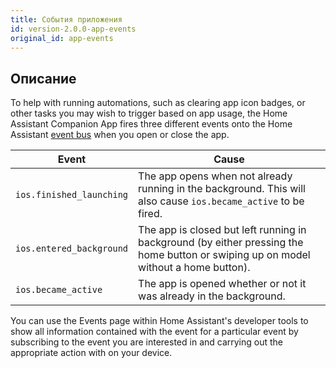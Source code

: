 ```yaml
---
title: События приложения
id: version-2.0.0-app-events
original_id: app-events
---
```

## Описание

To help with running automations, such as clearing app icon badges, or other tasks you may wish to trigger based on app usage, the Home Assistant Companion App fires three different events onto the Home Assistant [event bus](https://www.home-assistant.io/docs/configuration/events/) when you open or close the app.

| Event                    | Cause                                                                                                                               |
| ------------------------ | ----------------------------------------------------------------------------------------------------------------------------------- |
| `ios.finished_launching` | The app opens when not already running in the background. This will also cause `ios.became_active` to be fired.                     |
| `ios.entered_background` | The app is closed but left running in background (by either pressing the home button or swiping up on model without a home button). |
| `ios.became_active`      | The app is opened whether or not it was already in the background.                                                                  |

You can use the Events page within Home Assistant's developer tools to show all information contained with the event for a particular event by subscribing to the event you are interested in and carrying out the appropriate action with on your device.